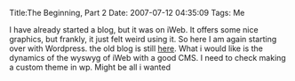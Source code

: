 Title:The Beginning, Part 2
Date: 2007-07-12 04:35:09
Tags: Me

I have already started a blog, but it was on iWeb. It offers some nice
graphics, but frankly, it just felt weird using it. So here I am again
starting over with Wordpress. the old blog is still
[here](http://kfirbreger.com/oldblog). What i would like is the dynamics of
the wyswyg of iWeb with a good CMS. I need to check making a custom theme in
wp. Might be all i wanted

